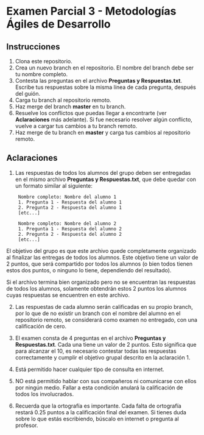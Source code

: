 # Examen Parcial 3 - Metodologías Ágiles de Desarrollo
## Instrucciones
1. Clona este repositorio.
2. Crea un nuevo branch en el repositorio. El nombre del branch debe ser tu nombre completo.
3. Contesta las preguntas en el archivo __Preguntas y Respuestas.txt__. Escribe tus respuestas sobre la misma línea de cada pregunta, después del guión.
4. Carga tu branch al repositorio remoto.
5. Haz merge del branch __master__ en tu branch.
6. Resuelve los conflictos que puedas llegar a encontrarte (ver __Aclaraciones__ más adelante). Si fue necesario resolver algún conflicto, vuelve a cargar tus cambios a tu branch remoto.
7. Haz merge de tu branch en __master__ y carga tus cambios al repositorio remoto.

## Aclaraciones
1. Las respuestas de todos los alumnos del grupo deben ser entregadas en el mismo archivo __Preguntas y Respuestas.txt__, que debe quedar con un formato similar al siguiente:

		Nombre completo: Nombre del alumno 1
    	1. Pregunta 1 - Respuesta del alumno 1
    	2. Pregunta 2 - Respuesta del alumno 1
    	[etc...]
    
    	Nombre completo: Nombre del alumno 2
    	1. Pregunta 1 - Respuesta del alumno 2
    	2. Pregunta 2 - Respuesta del alumno 2
    	[etc...]
        
El objetivo del grupo es que este archivo quede completamente organizado al finalizar las entregas de todos los alumnos. Este objetivo tiene un valor de 2 puntos, que será compartido por todos los alumnos (o bien todos tienen estos dos puntos, o ninguno lo tiene, dependiendo del resultado).

Si el archivo termina bien organizado pero no se encuentran las respuestas de todos los alumnos, solamente obtendrán estos 2 puntos los alumnos cuyas respuestas se encuentren en este archivo.

2. Las respuestas de cada alumno serán calificadas en su propio branch, por lo que de no existir un branch con el nombre del alumno en el repositorio remoto, se considerará como examen no entregado, con una calificación de cero.

3. El examen consta de 4 preguntas en el archivo __Preguntas y Respuestas.txt__. Cada una tiene un valor de 2 puntos. Esto significa que para alcanzar el 10, es necesario contestar todas las respuestas correctamente y cumplir el objetivo grupal descrito en la aclaración 1.

4. Está permitido hacer cualquier tipo de consulta en internet.

5. NO está permitido hablar con sus compañeros ni comunicarse con ellos por ningún medio. Fallar a esta condición anulará la calificación de todos los involucrados.

6. Recuerda que la ortografía es importante. Cada falta de ortografía restará 0.25 puntos a la calificación final del examen. Si tienes duda sobre lo que estás escribiendo, búscalo en internet o pregunta al profesor.